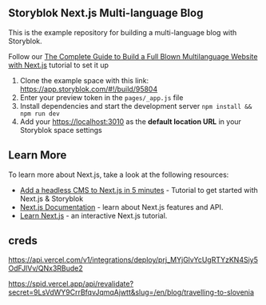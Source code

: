 ## Storyblok Next.js Multi-language Blog

This is the example repository for building a multi-language blog with Storyblok.

Follow our [The Complete Guide to Build a Full Blown Multilanguage Website with Next.js](https://www.storyblok.com/tp/nextjs-headless-cms-ultimate-tutorial) tutorial to set it up

1. Clone the example space with this link: <https://app.storyblok.com/#!/build/95804>
2. Enter your preview token in the `pages/_app.js` file
3. Install dependencies and start the development server `npm install && npm run dev`
4. Add your [https://localhost:3010](https://localhost:3010) as the **default location URL** in your Storyblok space settings

## Learn More

To learn more about Next.js, take a look at the following resources:

- [Add a headless CMS to Next.js in 5 minutes](https://www.storyblok.com/tp/add-a-headless-cms-to-next-js-in-5-minutes) - Tutorial to get started with Next.js & Storyblok
- [Next.js Documentation](https://nextjs.org/docs) - learn about Next.js features and API.
- [Learn Next.js](https://nextjs.org/learn) - an interactive Next.js tutorial.

## creds

https://api.vercel.com/v1/integrations/deploy/prj_MYjGlvYcUgRTYzKN4Siy5OdFJlVv/QNx3RBude2

https://spid.vercel.app/api/revalidate?secret=9LsVdWY9CrrBfqvJqmqAjwtt&slug=/en/blog/travelling-to-slovenia
